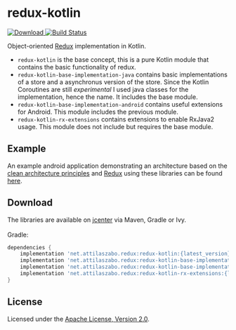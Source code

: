 # redux-kotlin
[ ![Download](https://api.bintray.com/packages/atoka93/redux/net.attilaszabo.redux%3Aredux-kotlin/images/download.svg) ](https://bintray.com/atoka93/redux/net.attilaszabo.redux%3Aredux-kotlin/_latestVersion)
[![Build Status](https://travis-ci.org/atoka93/redux-kotlin.svg?branch=master)](https://travis-ci.org/atoka93/redux-kotlin)

Object-oriented [Redux](https://redux.js.org/) implementation in Kotlin.
- `redux-kotlin` is the base concept, this is a pure Kotlin module that contains the basic functionality of redux.
- `redux-kotlin-base-implementation-java` contains basic implementations of a store and a asynchronus version of the store. Since the
Kotlin Coroutines are still *experimental* I used java classes for the implementation, hence the name. It includes the base module.
- `redux-kotlin-base-implementation-android` contains useful extensions for Android. This module includes the previous module.
- `redux-kotlin-rx-extensions` contains extensions to enable RxJava2 usage. This module does not include but requires the base module.

## Example
An example android application demonstrating an architecture based on the [clean architecture principles](https://8thlight.com/blog/uncle-bob/2012/08/13/the-clean-architecture.html) and [Redux](https://redux.js.org/) using these libraries can be found [here](https://github.com/atoka93/clean-redux-demo).

## Download
The libraries are available on [jcenter](https://bintray.com/bintray/jcenter?filterByPkgName=net.attilaszabo.redux) via Maven, Gradle or Ivy.
<br><br>
Gradle:
```groovy
dependencies {
    implementation 'net.attilaszabo.redux:redux-kotlin:{latest_version}'
    implementation 'net.attilaszabo.redux:redux-kotlin-base-implementation-java:{latest_version}'
    implementation 'net.attilaszabo.redux:redux-kotlin-base-implementation-android:{latest_version}'
    implementation 'net.attilaszabo.redux:redux-kotlin-rx-extensions:{latest_version}'
}
```

## License
Licensed under the [Apache License, Version 2.0](https://github.com/atoka93/redux-kotlin/blob/master/LICENSE).
